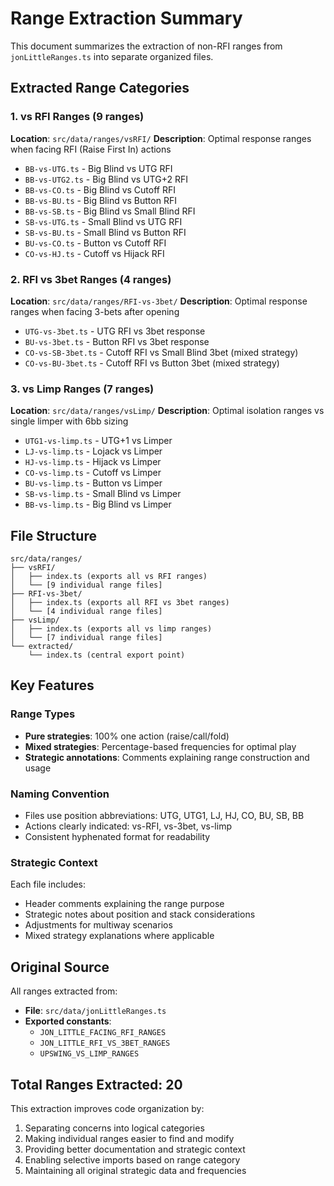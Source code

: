 # Range Extraction Summary

This document summarizes the extraction of non-RFI ranges from `jonLittleRanges.ts` into separate organized files.

## Extracted Range Categories

### 1. vs RFI Ranges (9 ranges)
**Location**: `src/data/ranges/vsRFI/`
**Description**: Optimal response ranges when facing RFI (Raise First In) actions

- `BB-vs-UTG.ts` - Big Blind vs UTG RFI
- `BB-vs-UTG2.ts` - Big Blind vs UTG+2 RFI  
- `BB-vs-CO.ts` - Big Blind vs Cutoff RFI
- `BB-vs-BU.ts` - Big Blind vs Button RFI
- `BB-vs-SB.ts` - Big Blind vs Small Blind RFI
- `SB-vs-UTG.ts` - Small Blind vs UTG RFI
- `SB-vs-BU.ts` - Small Blind vs Button RFI
- `BU-vs-CO.ts` - Button vs Cutoff RFI
- `CO-vs-HJ.ts` - Cutoff vs Hijack RFI

### 2. RFI vs 3bet Ranges (4 ranges)
**Location**: `src/data/ranges/RFI-vs-3bet/`
**Description**: Optimal response ranges when facing 3-bets after opening

- `UTG-vs-3bet.ts` - UTG RFI vs 3bet response
- `BU-vs-3bet.ts` - Button RFI vs 3bet response
- `CO-vs-SB-3bet.ts` - Cutoff RFI vs Small Blind 3bet (mixed strategy)
- `CO-vs-BU-3bet.ts` - Cutoff RFI vs Button 3bet (mixed strategy)

### 3. vs Limp Ranges (7 ranges)
**Location**: `src/data/ranges/vsLimp/`
**Description**: Optimal isolation ranges vs single limper with 6bb sizing

- `UTG1-vs-limp.ts` - UTG+1 vs Limper
- `LJ-vs-limp.ts` - Lojack vs Limper
- `HJ-vs-limp.ts` - Hijack vs Limper
- `CO-vs-limp.ts` - Cutoff vs Limper
- `BU-vs-limp.ts` - Button vs Limper
- `SB-vs-limp.ts` - Small Blind vs Limper
- `BB-vs-limp.ts` - Big Blind vs Limper

## File Structure

```
src/data/ranges/
├── vsRFI/
│   ├── index.ts (exports all vs RFI ranges)
│   └── [9 individual range files]
├── RFI-vs-3bet/
│   ├── index.ts (exports all RFI vs 3bet ranges)
│   └── [4 individual range files]
├── vsLimp/
│   ├── index.ts (exports all vs limp ranges)
│   └── [7 individual range files]
└── extracted/
    └── index.ts (central export point)
```

## Key Features

### Range Types
- **Pure strategies**: 100% one action (raise/call/fold)
- **Mixed strategies**: Percentage-based frequencies for optimal play
- **Strategic annotations**: Comments explaining range construction and usage

### Naming Convention
- Files use position abbreviations: UTG, UTG1, LJ, HJ, CO, BU, SB, BB
- Actions clearly indicated: vs-RFI, vs-3bet, vs-limp
- Consistent hyphenated format for readability

### Strategic Context
Each file includes:
- Header comments explaining the range purpose
- Strategic notes about position and stack considerations
- Adjustments for multiway scenarios
- Mixed strategy explanations where applicable

## Original Source

All ranges extracted from:
- **File**: `src/data/jonLittleRanges.ts`
- **Exported constants**: 
  - `JON_LITTLE_FACING_RFI_RANGES`
  - `JON_LITTLE_RFI_VS_3BET_RANGES`
  - `UPSWING_VS_LIMP_RANGES`

## Total Ranges Extracted: 20

This extraction improves code organization by:
1. Separating concerns into logical categories
2. Making individual ranges easier to find and modify
3. Providing better documentation and strategic context
4. Enabling selective imports based on range category
5. Maintaining all original strategic data and frequencies